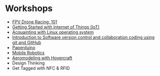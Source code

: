 # Workshops
+ [FPV Drone Racing: 101](https://github.com/Team-SDIoT/SDIoT_Events/tree/master/Workshops/FPV-Drone-Racing-101)
+ [Getting Started with Internet of Things (IoT)](https://github.com/Team-SDIoT/SDIoT_Events/tree/master/Workshops/Getting%20Started%20with%20Internet%20of%20Things%20-IoT)
+ [Acquainting with Linux operating system](https://github.com/Team-SDIoT/SDIoT_Events/tree/master/Workshops/Linux-Operating-System-101)
+ [Introduction to Software version control and collaboration coding using git and GitHub](https://github.com/Team-SDIoT/SDIoT_Events/tree/master/Workshops/Introduction-to-Github)
+ [Paperduino](https://github.com/Team-SDIoT/SDIoT_Events/tree/master/Workshops/Paperduino)
+ [Mobile Robotics](https://github.com/Team-SDIoT/SDIoT_Events/tree/master/Workshops/Mobile%20Robotics)
+ [Aeromodeling with Hovercraft](https://github.com/Team-SDIoT/SDIoT_Events/tree/master/Workshops/Aeromodeling%20with%20Hovercraft)
+ Design Thinking      
+ Get Tagged with NFC & RFID

